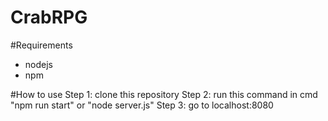 # CrabRPG

#Requirements
- nodejs
- npm

#How to use
Step 1: clone this repository
Step 2: run this command in cmd "npm run start" or "node server.js"
Step 3: go to localhost:8080
